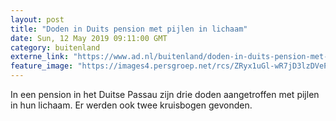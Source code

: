 ```yaml
---
layout: post
title: "Doden in Duits pension met pijlen in lichaam"
date: Sun, 12 May 2019 09:11:00 GMT
category: buitenland
externe_link: "https://www.ad.nl/buitenland/doden-in-duits-pension-met-pijlen-in-lichaam~a26e5212/"
feature_image: "https://images4.persgroep.net/rcs/ZRyx1uGl-wR7jD3lzDVeP3MwE-4/diocontent/113404393/_fitwidth/400/?appId=21791a8992982cd8da851550a453bd7f&quality=0.7"
---
```


In een pension in het Duitse Passau zijn drie doden aangetroffen met pijlen in hun lichaam. Er werden ook twee kruisbogen gevonden.
